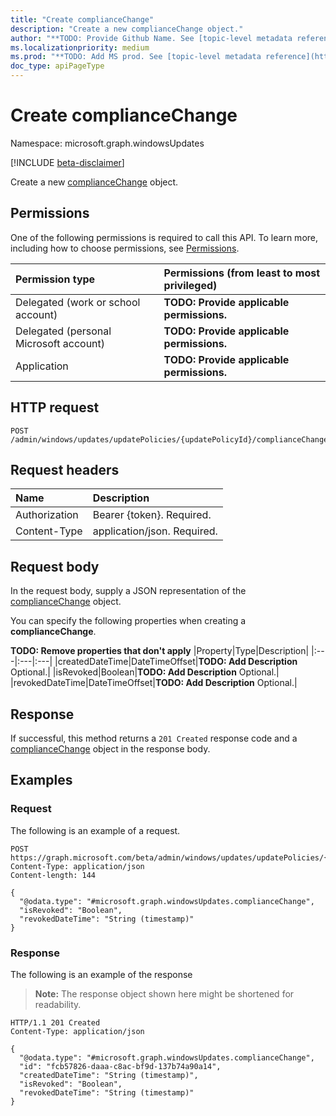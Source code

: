 ```yaml
---
title: "Create complianceChange"
description: "Create a new complianceChange object."
author: "**TODO: Provide Github Name. See [topic-level metadata reference](https://aka.ms/msgo?pagePath=Document-APIs/Guidelines/Metadata)**"
ms.localizationpriority: medium
ms.prod: "**TODO: Add MS prod. See [topic-level metadata reference](https://aka.ms/msgo?pagePath=Document-APIs/Guidelines/Metadata)**"
doc_type: apiPageType
---
```


# Create complianceChange
Namespace: microsoft.graph.windowsUpdates

[!INCLUDE [beta-disclaimer](../../includes/beta-disclaimer.md)]

Create a new [complianceChange](../resources/windowsupdates-compliancechange.md) object.

## Permissions
One of the following permissions is required to call this API. To learn more, including how to choose permissions, see [Permissions](/graph/permissions-reference).

|Permission type|Permissions (from least to most privileged)|
|:---|:---|
|Delegated (work or school account)|**TODO: Provide applicable permissions.**|
|Delegated (personal Microsoft account)|**TODO: Provide applicable permissions.**|
|Application|**TODO: Provide applicable permissions.**|

## HTTP request

<!-- {
  "blockType": "ignored"
}
-->
``` http
POST /admin/windows/updates/updatePolicies/{updatePolicyId}/complianceChanges
```

## Request headers
|Name|Description|
|:---|:---|
|Authorization|Bearer {token}. Required.|
|Content-Type|application/json. Required.|

## Request body
In the request body, supply a JSON representation of the [complianceChange](../resources/windowsupdates-compliancechange.md) object.

You can specify the following properties when creating a **complianceChange**.

**TODO: Remove properties that don't apply**
|Property|Type|Description|
|:---|:---|:---|
|createdDateTime|DateTimeOffset|**TODO: Add Description** Optional.|
|isRevoked|Boolean|**TODO: Add Description** Optional.|
|revokedDateTime|DateTimeOffset|**TODO: Add Description** Optional.|



## Response

If successful, this method returns a `201 Created` response code and a [complianceChange](../resources/windowsupdates-compliancechange.md) object in the response body.

## Examples

### Request
The following is an example of a request.
<!-- {
  "blockType": "request",
  "name": "create_compliancechange_from_"
}
-->
``` http
POST https://graph.microsoft.com/beta/admin/windows/updates/updatePolicies/{updatePolicyId}/complianceChanges
Content-Type: application/json
Content-length: 144

{
  "@odata.type": "#microsoft.graph.windowsUpdates.complianceChange",
  "isRevoked": "Boolean",
  "revokedDateTime": "String (timestamp)"
}
```


### Response
The following is an example of the response
>**Note:** The response object shown here might be shortened for readability.
<!-- {
  "blockType": "response",
  "truncated": true,
  "@odata.type": "microsoft.graph.windowsUpdates.complianceChange"
}
-->
``` http
HTTP/1.1 201 Created
Content-Type: application/json

{
  "@odata.type": "#microsoft.graph.windowsUpdates.complianceChange",
  "id": "fcb57826-daaa-c8ac-bf9d-137b74a90a14",
  "createdDateTime": "String (timestamp)",
  "isRevoked": "Boolean",
  "revokedDateTime": "String (timestamp)"
}
```

